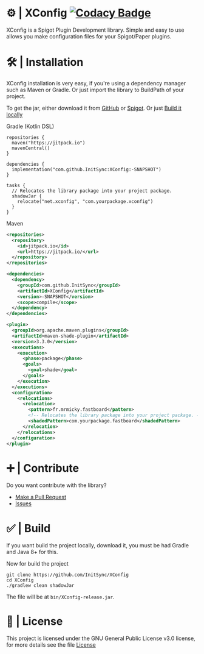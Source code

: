 # ⚙️ | XConfig [![Codacy Badge](https://app.codacy.com/project/badge/Grade/05d1dab7b9f6420a917c5cf39f07a3da)](https://www.codacy.com/gh/InitSync/XConfig/dashboard?utm_source=github.com&amp;utm_medium=referral&amp;utm_content=InitSync/XConfig&amp;utm_campaign=Badge_Grade)
XConfig is a Spigot Plugin Development library. Simple and easy to use allows you make configuration files for your Spigot/Paper plugins.

# 🛠️ | Installation
XConfig installation is very easy, if you're using a dependency manager such as Maven or Gradle. Or just import the library to BuildPath of your project.

To get the jar, either download it from [GitHub](https://github.com/InitSync/XConfig/releases) or [Spigot](https://www.spigotmc.org/). Or just [Build it locally](https://github.com/InitSync/XConfig#--build)

Gradle (Kotlin DSL)
```Gradle
repositories {
  maven("https://jitpack.io")
  mavenCentral()
}

dependencies {
  implementation("com.github.InitSync:XConfig:-SNAPSHOT")
}

tasks {
  // Relocates the library package into your project package.
  shadowJar {
    relocate("net.xconfig", "com.yourpackage.xconfig")
  }
}
```

Maven
```Xml
<repositories>
  <repository>
    <id>jitpack.io</id>
    <url>https://jitpack.io/</url>
  </repository>
</repositories>

<dependencies>
  <dependency>
    <groupId>com.github.InitSync</groupId>
    <artifactId>XConfig</artifactId>
    <version>-SNAPSHOT</version>
    <scope>compile</scope>
  </dependency>
</dependencies>

<plugin>
  <groupId>org.apache.maven.plugins</groupId>
  <artifactId>maven-shade-plugin</artifactId>
  <version>3.3.0</version>
  <executions>
    <execution>
      <phase>package</phase>
      <goals>
        <goal>shade</goal>
      </goals>
    </execution>
  </executions>
  <configuration>
    <relocations>
      <relocation>
        <pattern>fr.mrmicky.fastboard</pattern>
        <!-- Relocates the library package into your project package. -->
        <shadedPattern>com.yourpackage.fastboard</shadedPattern>
      </relocation>
    </relocations>
  </configuration>
</plugin>
```

# ➕ | Contribute
Do you want contribute with the library?

* [Make a Pull Request](https://github.com/InitSync/XConfig/compare)
* [Issues](https://github.com/InitSync/XConfig/issues/new)

# ✅ | Build
If you want build the project locally, download it, you must be had Gradle and Java 8+ for this.

Now for build the project
```
git clone https://github.com/InitSync/XConfig
cd XConfig
./gradlew clean shadowJar
```

The file will be at ```bin/XConfig-release.jar```.

# 🎫 | License
This project is licensed under the GNU General Public License v3.0 license, for more details see the file [License](LICENSE)
